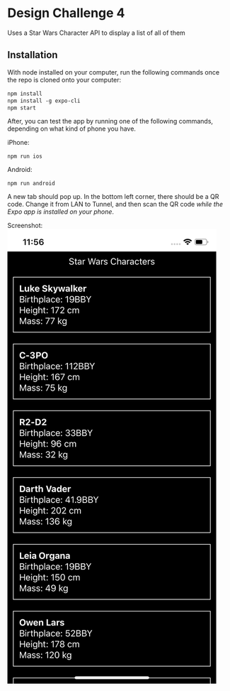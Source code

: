 # Design Challenge 4

Uses a Star Wars Character API to display a list of all of them

## Installation
With node installed on your computer, run the following commands once the repo is cloned onto your computer:

```
npm install
npm install -g expo-cli
npm start
```

After, you can test the app by running one of the following commands, depending on what kind of phone you have.

iPhone:
```
npm run ios
```

Android:
```
npm run android
```

A new tab should pop up. In the bottom left corner, there should be a QR code. Change it from LAN to Tunnel, and then scan the QR code
*while the Expo app is installed on your phone*.

Screenshot:
![screenshot of list](https://raw.githubusercontent.com/harvzheng/dc4/master/assets/images/IMG_6456.PNG)
